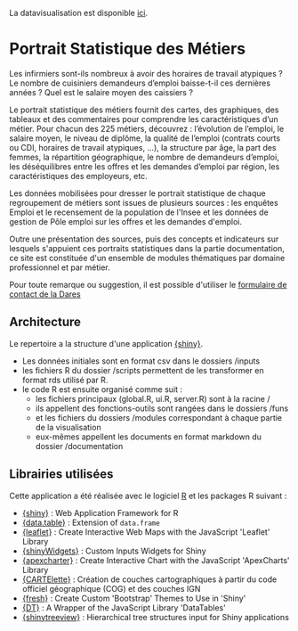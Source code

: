 La datavisualisation est disponible [ici](https://dares.travail-emploi.gouv.fr/donnees/portraits-statistiques-des-metiers).

# Portrait Statistique des Métiers

Les infirmiers sont-ils nombreux à avoir des horaires de travail atypiques ? Le nombre de cuisiniers demandeurs d’emploi baisse-t-il ces dernières années ? Quel est le salaire moyen des caissiers ?

Le portrait statistique des métiers fournit des cartes, des graphiques, des tableaux et des commentaires pour comprendre les caractéristiques d’un métier. Pour chacun des 225 métiers, découvrez : l’évolution de l’emploi, le salaire moyen, le niveau de diplôme, la qualité de l’emploi (contrats courts ou CDI, horaires de travail atypiques, …), la structure par âge, la part des femmes, la répartition géographique, le nombre de demandeurs d’emploi, les déséquilibres entre les offres et les demandes d’emploi par région, les caractéristiques des employeurs, etc.

Les données mobilisées pour dresser le portrait statistique de chaque regroupement de métiers sont issues de plusieurs sources : les enquêtes Emploi et le recensement de la population de l'Insee et les données de gestion de Pôle emploi sur les offres et les demandes d'emploi.

Outre une présentation des sources, puis des concepts et indicateurs sur lesquels s'appuient ces portraits statistiques dans la partie documentation, ce site est constituée d'un ensemble de modules thématiques par domaine professionnel et par métier. 

Pour toute remarque ou suggestion, il est possible d'utiliser le [formulaire de contact de la Dares](https://dares.travail-emploi.gouv.fr/contact)

## Architecture

Le repertoire a la structure d'une application [{shiny}](https://shiny.rstudio.com/).

* Les données initiales sont en format csv dans le dossiers /inputs
* les fichiers R du dossier /scripts permettent de les transformer en format rds utilisé par R.
* le code R est ensuite organisé comme suit :
  * les fichiers principaux (global.R, ui.R, server.R) sont à la racine /
  * ils appellent des fonctions-outils sont rangées dans le dossiers /funs
  * et les fichiers du dossiers /modules correspondant à chaque partie de la visualisation
  * eux-mêmes appellent les documents en format markdown du dossier /documentation

## Librairies utilisées

Cette application a été réalisée avec le logiciel [R](https://cran.r-project.org/) et les packages R suivant :

* [{shiny}](https://shiny.rstudio.com/) : Web Application Framework for R
* [{data.table}](https://github.com/Rdatatable/data.table) : Extension of `data.frame`
* [{leaflet}](https://github.com/rstudio/leaflet) : Create Interactive Web Maps with the JavaScript 'Leaflet' Library
* [{shinyWidgets}](https://github.com/dreamRs/shinyWidgets) : Custom Inputs Widgets for Shiny
* [{apexcharter}](https://github.com/dreamRs/apexcharter) : Create Interactive Chart with the JavaScript 'ApexCharts' Library
* [{CARTElette}](https://github.com/antuki/CARTElette) : Création de couches cartographiques à partir du code officiel géographique (COG) et des couches IGN
* [{fresh}](https://github.com/dreamRs/fresh) : Create Custom 'Bootstrap' Themes to Use in 'Shiny'
* [{DT}](https://github.com/rstudio/DT) : A Wrapper of the JavaScript Library 'DataTables'
* [{shinytreeview}](https://github.com/dreamRs/shinytreeview) : Hierarchical tree structures input for Shiny applications

